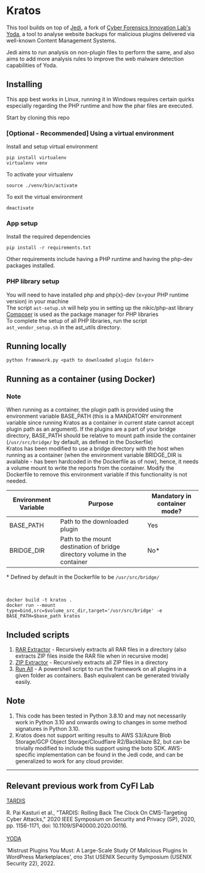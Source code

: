 # Kratos

This tool builds on top of [Jedi](https://github.com/TheComputeGuy/Jedi), a fork of [Cyber Forensics Innovation Lab's](https://cyfi.ece.gatech.edu/) [Yoda](https://github.com/CyFI-Lab-Public/YODA), a tool to analyse website backups for malicious plugins delivered via well-known Content Management Systems.

Jedi aims to run analysis on non-plugin files to perform the same, and also aims to add more analysis rules to improve the web malware detection capabilities of Yoda.

## Installing

This app best works in Linux, running it in Windows requires certain quirks especially regarding the PHP runtime and how the phar files are executed.

Start by cloning this repo

### [Optional - Recommended] Using a virtual environment

Install and setup virtual environment

```
pip install virtualenv
virtualenv venv
```

To activate your virtualenv

```
source ./venv/bin/activate
```

To exit the virtual environment

```
deactivate
```

### App setup

Install the required dependencies

```
pip install -r requirements.txt
```

Other requirements include having a PHP runtime and having the php-dev packages installed.

### PHP library setup

You will need to have installed php and php{x}-dev (x=your PHP runtime version) in your machine  
The script ```ast-setup.sh``` will help you in setting up the nikic/php-ast library  
[Composer](https://getcomposer.org/) is used as the package manager for PHP libraries  
To complete the setup of all PHP libraries, run the script ```ast_vendor_setup.sh``` in the ast_utils directory.  

## Running locally

```
python framework.py <path to downloaded plugin folder>
```

## Running as a container (using Docker)

### Note

When running as a container, the plugin path is provided using the environment variable BASE_PATH (this is a MANDATORY environment variable since running Kratos as a container in current state cannot accept plugin path as an argument). If the plugins are a part of your bridge directory, BASE_PATH should be relative to mount path inside the container (```/usr/src/bridge/``` by default, as defined in the Dockerfile)  
Kratos has been modified to use a bridge directory with the host when running as a container (when the environment variable BRIDGE_DIR is available - has been hardcoded in the Dockerfile as of now), hence, it needs a volume mount to write the reports from the container. Modify the Dockerfile to remove this environment variable if this functionality is not needed.  

| Environment Variable | Purpose | Mandatory in container mode? |
| - | - | - |
| BASE_PATH | Path to the downloaded plugin | Yes |
| BRIDGE_DIR | Path to the mount destination of bridge directory volume in the container | No* |

\* Defined by default in the Dockerfile to be ```/usr/src/bridge/```

<br />

```
docker build -t kratos .
docker run --mount type=bind,src=$volume_src_dir,target='/usr/src/bridge' -e BASE_PATH=$base_path kratos
```


## Included scripts
1. [RAR Extractor](scripts/extractor_rar.py) - Recursively extracts all RAR files in a directory (also extracts ZIP files inside the RAR file when in recursive mode)
2. [ZIP Extractor](scripts/extractor.py) - Recursively extracts all ZIP files in a directory
3. [Run All](scripts/run_all.ps1) - A powershell script to run the framework on all plugins in a given folder as containers. Bash equivalent can be generated trivially easily.


## Note
1. This code has been tested in Python 3.8.10 and may not necessarily work in Python 3.10 and onwards owing to changes in some method signatures in Python 3.10.  
2. Kratos does not support writing results to AWS S3/Azure Blob Storage/GCP Object Storage/Cloudflare R2/Backblaze B2, but can be trivially modified to include this support using the boto SDK. AWS-specific implementation can be found in the Jedi code, and can be generalized to work for any cloud provider.  

---


## Relevant previous work from CyFI Lab
[TARDIS](https://ieeexplore.ieee.org/document/9152609)

R. Pai Kasturi et al., "TARDIS: Rolling Back The Clock On CMS-Targeting Cyber Attacks," 2020 IEEE Symposium on Security and Privacy (SP), 2020, pp. 1156-1171, doi: 10.1109/SP40000.2020.00116.
<br></br>
[YODA](https://www.usenix.org/conference/usenixsecurity22/presentation/kasturi)

‘Mistrust Plugins You Must: A Large-Scale Study Of Malicious Plugins In WordPress Marketplaces’, στο 31st USENIX Security Symposium (USENIX Security 22), 2022.

